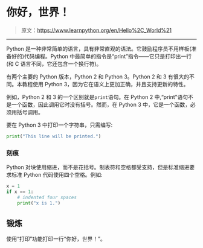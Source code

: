 # 你好，世界！

> 原文：<https://www.learnpython.org/en/Hello%2C_World%21>

* * *

Python 是一种非常简单的语言，具有非常直观的语法。它鼓励程序员不用样板(准备好的)代码编程。Python 中最简单的指令是“print”指令——它只是打印出一行(和 C 语言不同，它还包含一个换行符)。

有两个主要的 Python 版本，Python 2 和 Python 3。Python 2 和 3 有很大的不同。本教程使用 Python 3，因为它在语义上更加正确，并且支持更新的特性。

例如，Python 2 和 3 的一个区别就是`print`语句。在 Python 2 中,“print”语句不是一个函数，因此调用它时没有括号。然而，在 Python 3 中，它是一个函数，必须用括号调用。

要在 Python 3 中打印一个字符串，只需编写:

```py
print("This line will be printed.") 
```

### 刻痕

Python 对块使用缩进，而不是花括号。制表符和空格都受支持，但是标准缩进要求标准 Python 代码使用四个空格。例如:

```py
x = 1
if x == 1:
    # indented four spaces
    print("x is 1.") 
```

## 锻炼

使用“打印”功能打印一行“你好，世界！”。